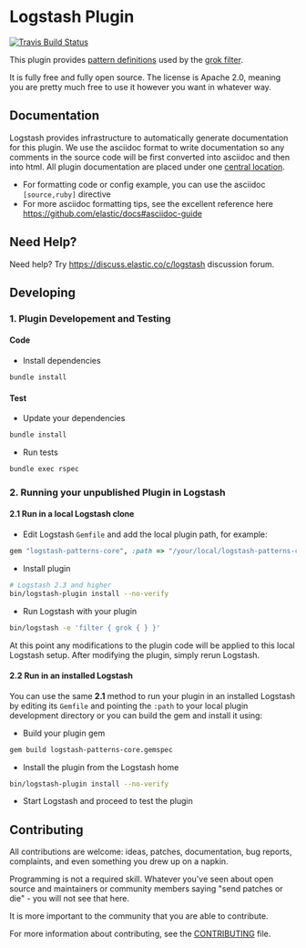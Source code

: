 # Logstash Plugin

[![Travis Build Status](https://travis-ci.com/logstash-plugins/logstash-patterns-core.svg)](https://travis-ci.com/logstash-plugins/logstash-patterns-core)

This plugin provides [pattern definitions][1] used by the [grok filter][2]. 

It is fully free and fully open source. The license is Apache 2.0, meaning you are pretty much free to use it however you want in whatever way.

## Documentation

Logstash provides infrastructure to automatically generate documentation for this plugin. 
We use the asciidoc format to write documentation so any comments in the source code will be first converted into asciidoc 
and then into html. All plugin documentation are placed under one [central location](http://www.elastic.co/guide/en/logstash/current/).

- For formatting code or config example, you can use the asciidoc `[source,ruby]` directive
- For more asciidoc formatting tips, see the excellent reference here https://github.com/elastic/docs#asciidoc-guide

## Need Help?

Need help? Try https://discuss.elastic.co/c/logstash discussion forum.

## Developing

### 1. Plugin Developement and Testing

#### Code

- Install dependencies
```sh
bundle install
```

#### Test

- Update your dependencies

```sh
bundle install
```

- Run tests

```sh
bundle exec rspec
```

### 2. Running your unpublished Plugin in Logstash

#### 2.1 Run in a local Logstash clone

- Edit Logstash `Gemfile` and add the local plugin path, for example:
```ruby
gem "logstash-patterns-core", :path => "/your/local/logstash-patterns-core"
```
- Install plugin
```sh
# Logstash 2.3 and higher
bin/logstash-plugin install --no-verify
```
- Run Logstash with your plugin
```sh
bin/logstash -e 'filter { grok { } }'
```
At this point any modifications to the plugin code will be applied to this local Logstash setup. After modifying the plugin, simply rerun Logstash.

#### 2.2 Run in an installed Logstash

You can use the same **2.1** method to run your plugin in an installed Logstash by editing its `Gemfile` and pointing the `:path` to your local plugin development directory or you can build the gem and install it using:

- Build your plugin gem
```sh
gem build logstash-patterns-core.gemspec
```
- Install the plugin from the Logstash home
```sh
bin/logstash-plugin install --no-verify
```
- Start Logstash and proceed to test the plugin

## Contributing

All contributions are welcome: ideas, patches, documentation, bug reports, complaints, and even something you drew up on a napkin.

Programming is not a required skill. Whatever you've seen about open source and maintainers or community members  saying "send patches or die" - you will not see that here.

It is more important to the community that you are able to contribute.

For more information about contributing, see the [CONTRIBUTING](https://github.com/elastic/logstash/blob/master/CONTRIBUTING.md) file.

[1]: https://github.com/logstash-plugins/logstash-patterns-core/tree/master/patterns
[2]: https://github.com/logstash-plugins/logstash-filter-grok
